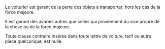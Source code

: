   
 Le voiturier est garant de la perte des objets à transporter, hors les cas de la force majeure.  

  
 Il est garant des avaries autres que celles qui proviennent du vice propre de la chose ou de la force majeure.  

  
 Toute clause contraire insérée dans toute lettre de voiture, tarif ou autre pièce quelconque, est nulle.  
